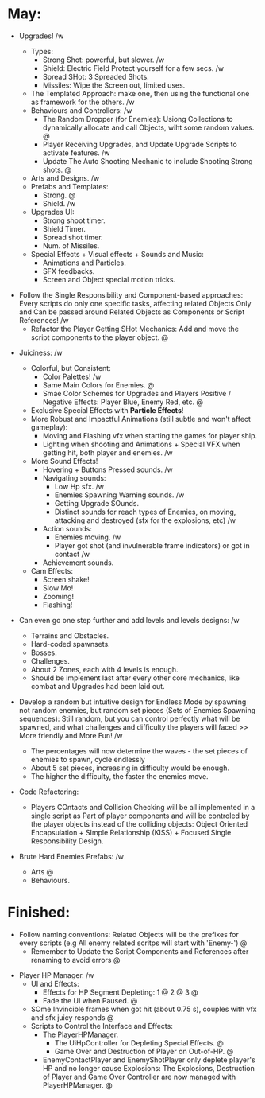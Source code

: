 # May:
  
- Upgrades! /w
	- Types:
		- Strong Shot: powerful, but slower. /w
		- Shield: Electric Field Protect yourself for a few secs. /w
		- Spread SHot: 3 Spreaded Shots.
		- Missiles: Wipe the Screen out, limited uses.

	+ The Templated Approach: make one, then using the functional one as framework for the others. /w
	+ Behaviours and Controllers: /w
		+ The Random Dropper (for Enemies): Usiong Collections to dynamically allocate and call Objects, wiht some random values. @
		+ Player Receiving Upgrades, and Update Upgrade Scripts to activate features. /w
		+ Update The Auto Shooting Mechanic to include Shooting Strong shots. @	
	+ Arts and Designs. /w
	+ Prefabs and Templates:
    	+ Strong. @
    	+ Shield. /w
	+ Upgrades UI:
    	+ Strong shoot timer.
    	+ Shield Timer.
    	+ Spread shot timer.
    	+ Num. of Missiles.
	+ Special Effects + Visual effects + Sounds and Music:
    	+ Animations and Particles.
    	+ SFX feedbacks.
    	+ Screen and Object special motion tricks.	
  
+ Follow the Single Responsibility and Component-based approaches: Every scripts do only one specific tasks, affecting related Objects Only and Can be passed around Related Objects as Components or Script References! /w
  + Refactor the Player Getting SHot Mechanics: Add and move the script components to the player object. @
  

- Juiciness: /w
	+ Colorful, but Consistent:
		+ Color Palettes! /w
		+ Same Main Colors for Enemies. @
		+ Smae Color Schemes for Upgrades and Players Positive / Negative Effects: Player Blue, Enemy Red, etc. @
	+ Exclusive Special Effects with **Particle Effects**!
	+ More Robust and Impactful Animations (still subtle and won't affect gameplay):
		+ Moving and Flashing vfx when starting the games for player ship.
		+ Lighting when shooting and Animations + Special VFX when getting hit, both player and enemies. /w
	+ More Sound Effects!
    	+ Hovering + Buttons Pressed sounds. /w
    	+ Navigating sounds:
			+ Low Hp sfx. /w
			+ Enemies Spawning Warning sounds. /w
			+ Getting Upgrade SOunds.
			+ Distinct sounds for reach types of Enemies, on moving, attacking and destroyed (sfx for the explosions, etc) /w
    	+ Action sounds:
			+ Enemies moving. /w
			+ Player got shot (and invulnerable frame indicators) or got in contact /w
    	+ Achievement sounds.
	+ Cam Effects:
		+ Screen shake!
		+ Slow Mo!
		+ Zooming!
		+ Flashing!
  
- Can even go one step further and add levels and levels designs: /w
  - Terrains and Obstacles.
  - Hard-coded spawnsets.
  - Bosses.
  - Challenges.
  - About 2 Zones, each with 4 levels is enough.
  - Should be implement last after every other core mechanics, like combat and Upgrades had been laid out.
	
- Develop a random but intuitive design for Endless Mode by spawning not random enemies, but random set pieces (Sets of Enemies Spawning sequences): Still random, but you can control perfectly what will be spawned, and what challenges and difficulty the players will faced >> More friendly and More Fun! /w
  - The percentages will now determine the waves - the set pieces of enemies to spawn, cycle endlessly
  - About 5 set pieces, increasing in difficulty would be enough.
  - The higher the difficulty, the faster the enemies move.

- Code Refactoring:
  - Players COntacts and Collision Checking will be all implemented in a single script as Part of player components and will be controled by the player objects instead of the colliding objects: Object Oriented Encapsulation + SImple Relationship (KISS) + Focused Single Responsibility Design.
	
- Brute Hard Enemies Prefabs: /w
	+ Arts @
	+ Behaviours.


# Finished:

+ Follow naming conventions: Related Objects will be the prefixes for every scripts (e.g All enemy related scritps will start with 'Enemy-') @
  + Remember to Update the Script Components and References after renaming to avoid errors @
  
- Player HP Manager. /w
	+ UI and Effects:
    	+ Effects for HP Segment Depleting: 1 @ 2 @ 3 @
    	+ Fade the UI when Paused. @
	+ SOme Invincible frames when got hit (about 0.75 s), couples with vfx and sfx juicy responds @
	+ Scripts to Control the Interface and Effects:
    	+ The PlayerHPManager.
        	+ The UiHpController for Depleting Special Effects. @
    		+ Game Over and Destruction of Player on Out-of-HP. @
    	+ EnemyContactPlayer and EnemyShotPlayer only deplete player's HP and no longer cause Explosions: The Explosions, Destruction of Player and Game Over Controller are now managed with PlayerHPManager. @
